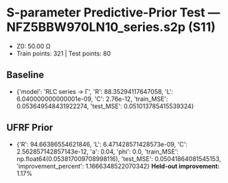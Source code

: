 # S-parameter Predictive-Prior Test — NFZ5BBW970LN10_series.s2p (S11)
- Z0: 50.00 Ω
- Train points: 321  |  Test points: 80

## Baseline
- {'model': 'RLC series -> Γ', 'R': 88.35294117647058, 'L': 6.040000000000001e-09, 'C': 2.76e-12, 'train_MSE': 0.053649548431922274, 'test_MSE': 0.051013785415539324}

## UFRF Prior
- {'R': 94.66386554621846, 'L': 6.471428571428573e-09, 'C': 2.562857142857143e-12, 'a': 0.04, 'phi': 0.0, 'train_MSE': np.float64(0.053817009708998116), 'test_MSE': 0.05041864081545153, 'improvement_percent': 1.1666348522070342}
**Held-out improvement:** 1.17%
